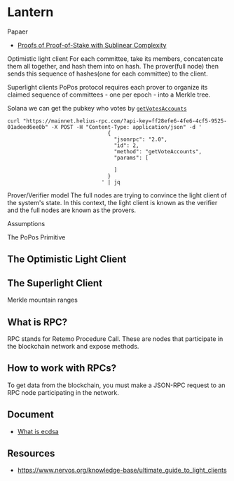 # Lantern

Papaer
- [Proofs of Proof-of-Stake with Sublinear Complexity](https://arxiv.org/pdf/2209.08673.pdf)

Optimistic light client
For each committee, take its members, concatencate them all together, and hash them into on hash. 
The prover(full node) then sends this sequence of hashes(one for each committee) to the client. 

Superlight clients
PoPos protocol requires each prover to organize its claimed sequence of committees - one per epoch - into a Merkle tree.

Solana
we can get the pubkey who votes by [`getVotesAccounts`](https://solana.com/docs/rpc/http/getvoteaccounts)

```
curl "https://mainnet.helius-rpc.com/?api-key=ff28efe6-4fe6-4cf5-9525-01adeed6ee0b" -X POST -H "Content-Type: application/json" -d '
                                {
                                  "jsonrpc": "2.0",
                                  "id": 2,
                                  "method": "getVoteAccounts",
                                  "params": [

                                  ]
                                }
                              ' | jq
```

Prover/Verifier model
The full nodes are trying to convince the light client of the system's state. In this context, the light client is known as the verifier and the full nodes  are known as the provers. 


Assumptions


The PoPos Primitive


## The Optimistic Light Client


## The Superlight Client


Merkle mountain ranges



## What is RPC?
RPC stands for Retemo Procedure Call. These are nodes that participate in the blockchain network and expose methods.

## How to work with RPCs?
To get data from the blockchain, you must make a JSON-RPC request to an RPC node participating in the network. 

## Document
- [What is ecdsa](https://zoom-blc.com/what-is-ecdsa)

## Resources
- https://www.nervos.org/knowledge-base/ultimate_guide_to_light_clients
